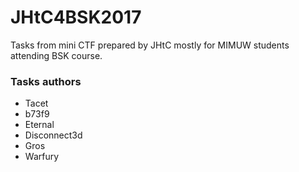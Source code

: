 # JHtC4BSK2017

Tasks from mini CTF prepared by JHtC mostly for MIMUW students attending BSK course.



### Tasks authors

* Tacet
* b73f9
* Eternal
* Disconnect3d
* Gros
* Warfury
